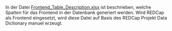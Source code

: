 In der Datei [Frontend_Table_Description.xlsx](./Frontend_Table_Description.xlsx) ist beschrieben, welche Spalten für das Frontend in der Datenbank generiert werden. Wird REDCap als Frontend eingesetzt, wird diese Datei auf Basis des REDCap Projekt Data Dictionary manuel erzeugt.
